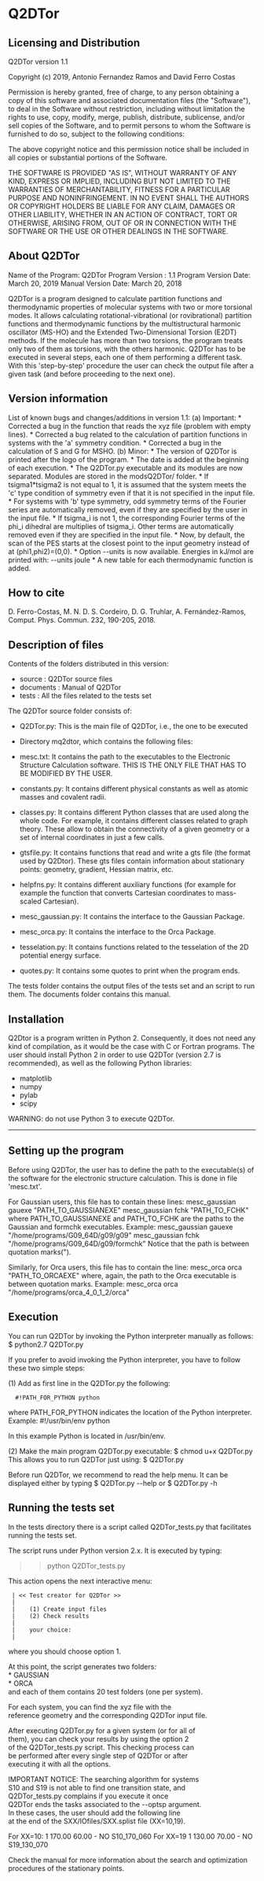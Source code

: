 # Q2DTor


## Licensing and Distribution 

Q2DTor version 1.1

Copyright (c) 2019, Antonio Fernandez Ramos and David Ferro Costas 

Permission is hereby granted, free of charge, to any person obtaining a copy 
of this software and associated documentation files (the "Software"), 
to deal in the Software without restriction, including without limitation 
the rights to use, copy, modify, merge, publish, distribute, sublicense, 
and/or sell copies of the Software, and to permit persons to whom the Software 
is furnished to do so, subject to the following conditions:

The above copyright notice and this permission notice shall be included 
in all copies or substantial portions of the Software.

THE SOFTWARE IS PROVIDED "AS IS", WITHOUT WARRANTY OF ANY KIND, EXPRESS 
OR IMPLIED, INCLUDING BUT NOT LIMITED TO THE WARRANTIES OF MERCHANTABILITY, 
FITNESS FOR A PARTICULAR PURPOSE AND NONINFRINGEMENT. IN NO EVENT SHALL 
THE AUTHORS OR COPYRIGHT HOLDERS BE LIABLE FOR ANY CLAIM, DAMAGES OR 
OTHER LIABILITY, WHETHER IN AN ACTION OF CONTRACT, TORT OR OTHERWISE, 
ARISING FROM, OUT OF OR IN CONNECTION WITH THE SOFTWARE OR THE USE OR 
OTHER DEALINGS IN THE SOFTWARE.

## About Q2DTor

 Name of the Program: Q2DTor
 Program Version : 1.1
 Program Version Date: March 20, 2019
 Manual Version Date: March 20, 2018 

Q2DTor is a program designed to calculate partition functions and thermodynamic 
properties of molecular systems with two or more torsional modes. 
It allows calculating rotational-vibrational (or rovibrational) 
partition functions and thermodynamic functions by the multistructural harmonic 
oscillator (MS-HO) and the Extended Two-Dimensional Torsion (E2DT) methods. 
If the molecule has more than two torsions, the program treats only two of them as 
torsions, with the others harmonic. 
Q2DTor has to be executed in several steps, each one of them performing a different task. 
With this 'step-by-step' procedure the user can check the output file after a 
given task (and before proceeding to the next one).


## Version information

List of known bugs and changes/additions in version 1.1:
       (a) Important:
           * Corrected a bug in the function that reads the xyz file (problem with empty lines).
           * Corrected a bug related to the calculation of partition functions
             in systems with the 'a' symmetry condition.
           * Corrected a bug in the calculation of S and G for MSHO.
       (b) Minor:
           * The version of Q2DTor is printed after the logo of the program.
           * The date is added at the beginning of each execution.
           * The Q2DTor.py executable and its modules are now separated.
             Modules are stored in the modsQ2DTor/ folder.
           * If tsigma1*tsigma2 is not equal to 1, it is assumed that the system meets the
             'c'  type condition of symmetry even if that it is not specified in the input file.
           * For systems with 'b' type symmetry, odd symmetry terms of the Fourier series are
             automatically removed, even if they are specified by the user in the input file.
           * If tsigma_i is not 1, the corresponding Fourier terms of the phi_i dihedral
             are multiplies of tsigma_i. Other terms are automatically removed even if they are
             specified in the input file.
           * Now, by default, the scan of the PES starts at the closest point to the input
             geometry instead of at (phi1,phi2)=(0,0).
           * Option --units is now available.
             Energies in kJ/mol are printed with: --units joule
           * A new table for each thermodynamic function is added.


## How to cite

D. Ferro-Costas, M. N. D. S. Cordeiro, D. G. Truhlar, A. Fernández-Ramos, Comput.  Phys. Commun. 232, 190-205, 2018.


## Description of files

 Contents of the folders distributed in this version:
  - source     : Q2DTor source files
  - documents  : Manual of Q2DTor
  - tests      : All the files related to the tests set

The Q2DTor source folder consists of:

   - Q2DTor.py:
     This is the main file of Q2DTor, i.e., the one to be executed

   - Directory mq2dtor, which contains the following files: 

   - mesc.txt:
     It contains the path to the executables to the Electronic Structure Calculation software.
     THIS IS THE ONLY FILE THAT HAS TO BE MODIFIED BY THE USER.

   - constants.py:
      It contains different physical constants as well as atomic masses and covalent radii.

   - classes.py:
     It contains different Python classes that are used along the whole code. 
     For example, it contains different classes related to graph theory. 
     These allow to obtain the connectivity of a given geometry or a set of
     internal coordinates in just a few calls.

   - gtsfile.py:
     It contains functions that read and write a gts file (the format used by Q2Dtor). 
     These gts files contain information about stationary points: geometry, gradient, 
     Hessian matrix, etc.

   - helpfns.py:
     It contains different auxiliary functions (for example for example the function
     that converts Cartesian coordinates to mass-scaled Cartesian).

   - mesc_gaussian.py:
     It contains the interface to the Gaussian Package.

   - mesc_orca.py:
     It contains the interface to the Orca Package.

   - tesselation.py:
     It contains functions related to the tesselation of the 2D potential energy surface.

   - quotes.py:
     It contains some quotes to print when the program ends.

The tests folder contains the output files of the tests set and an script to run them. 
The documents folder contains this manual.


## Installation

Q2Dtor is a program written in Python 2. Consequently, it does not need any kind 
of compilation, as it would be the case with C or Fortran programs.
The user should install Python 2 in order to use Q2DTor (version 2.7 is recommended), 
as well as the following Python libraries:
   - matplotlib
   - numpy
   - pylab
   - scipy

WARNING: do not use Python 3 to execute Q2DTor.


-----------------------
 Setting up the program
-----------------------

Before using Q2DTor, the user has to define the path to the executable(s) of the 
software for the electronic structure calculation.
This is done in file 'mesc.txt'.

For Gaussian users, this file has to contain these lines:
   mesc_gaussian  gauexe  "PATH_TO_GAUSSIANEXE"
   mesc_gaussian  fchk    "PATH_TO_FCHK"
where PATH_TO_GAUSSIANEXE and PATH_TO_FCHK are the paths to the Gaussian and formchk 
executables.
Example:
   mesc_gaussian  gauexe  "/home/programs/G09_64D/g09/g09"
   mesc_gaussian  fchk    "/home/programs/G09_64D/g09/formchk"
Notice that the path is between quotation marks(").

Similarly, for Orca users, this file has to contain the line:
   mesc_orca      orca  "PATH_TO_ORCAEXE"
where, again, the path to the Orca executable is between quotation marks. 
Example:
   mesc_orca      orca  "/home/programs/orca_4_0_1_2/orca"


## Execution

You can run Q2DTor by invoking the Python interpreter manually as follows:
   $ python2.7 Q2DTor.py

If you prefer to avoid invoking the Python interpreter, you have to follow these
two simple steps:

(1) Add as first line in the Q2DTor.py the following:

      #!PATH_FOR_PYTHON python 

   where PATH_FOR_PYTHON indicates the location of the Python interpreter.
   Example:
      #!/usr/bin/env python

   In this example Python is located in /usr/bin/env. 

(2) Make the main program Q2DTor.py executable:
      $ chmod u+x Q2DTor.py
    This allows you to run Q2DTor just using:
      $ Q2DTor.py

Before run Q2DTor, we recommend to read the help menu.
It can be displayed either by typing
   $ Q2DTor.py --help
or 
   $ Q2DTor.py -h

## Running the tests set

In the tests directory there is a script called Q2DTor_tests.py 
that facilitates running the tests set. 
                                                            
The script runs under Python version 2.x. It is executed by typing:

  >> python Q2DTor_tests.py                                 

This action opens the next interactive menu:                  

     | << Test creator for Q2DTor >>                        
     |                                                      
     |    (1) Create input files                            
     |    (2) Check results                                 
     |                                                      
     |    your choice:                                      
     |                                                      
where you should choose option 1. 

At this point, the script generates two folders:                                      
    * GAUSSIAN                                              
    * ORCA                                                  
and each of them contains 20 test folders (one per system). 
                                                            
For each system, you can find the xyz file with the         
reference geometry and the corresponding Q2DTor input file. 
                                                            
After executing Q2DTor.py for a given system (or for all of    
them), you can check your results by using the option 2     
of the Q2DTor_tests.py script. This checking process can    
be performed after every single step of Q2DTor or after     
executing it with all the options.                          
                                                            
IMPORTANT NOTICE: The searching algorithm for systems  
S10 and S19 is not able to find one transition state, and     
Q2DTor_tests.py complains if you execute it once      
Q2DTor ends the tasks associated to the --optsp argument.   
In these cases, the user should add the following line  
at the end of the SXX/IOfiles/SXX.splist file (XX=10,19). 

For XX=10:
   1 170.00 60.00 - NO S10_170_060
For XX=19
   1 130.00 70.00 - NO S19_130_070

Check the manual for more information about the search and
optimization procedures of the stationary points.                              
                                                            

